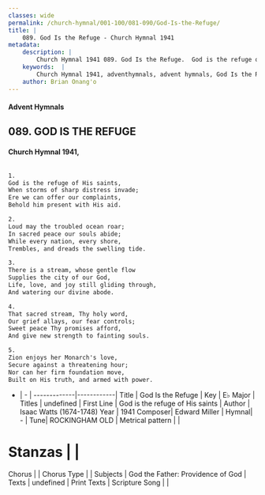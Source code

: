 ```yaml
---
classes: wide
permalink: /church-hymnal/001-100/081-090/God-Is-the-Refuge/
title: |
    089. God Is the Refuge - Church Hymnal 1941
metadata:
    description: |
        Church Hymnal 1941 089. God Is the Refuge.  God is the refuge of His saints,  When storms of sharp distress invade;  Ere we can offer our complaints,  Behold him present with His aid.  
    keywords:  |
        Church Hymnal 1941, adventhymnals, advent hymnals, God Is the Refuge, God is the refuge of His saints. 
    author: Brian Onang'o
---
```


#### Advent Hymnals
## 089. GOD IS THE REFUGE
####  Church Hymnal 1941,

```txt

1.
God is the refuge of His saints, 
When storms of sharp distress invade; 
Ere we can offer our complaints, 
Behold him present with His aid. 

2.
Loud may the troubled ocean roar; 
In sacred peace our souls abide; 
While every nation, every shore, 
Trembles, and dreads the swelling tide. 

3.
There is a stream, whose gentle flow 
Supplies the city of our God, 
Life, love, and joy still gliding through, 
And watering our divine abode. 

4.
That sacred stream, Thy holy word, 
Our grief allays, our fear controls; 
Sweet peace Thy promises afford, 
And give new strength to fainting souls. 

5.
Zion enjoys her Monarch's love, 
Secure against a threatening hour; 
Nor can her firm foundation move, 
Built on His truth, and armed with power.


```

- |   -  |
-------------|------------|
Title | God Is the Refuge |
Key | E♭ Major |
Titles | undefined |
First Line | God is the refuge of His saints |
Author | Isaac Watts (1674-1748)
Year | 1941
Composer| Edward Miller |
Hymnal|  - |
Tune| ROCKINGHAM OLD |
Metrical pattern | |
# Stanzas |  |
Chorus |  |
Chorus Type |  |
Subjects | God the Father: Providence of God |
Texts | undefined |
Print Texts | 
Scripture Song |  |
    
